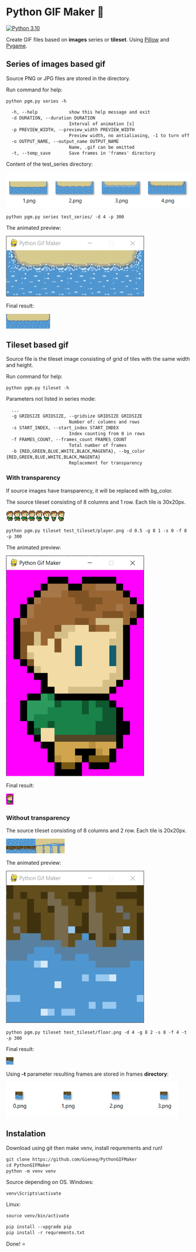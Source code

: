 # Python GIF Maker 🐍

[![Python 3.10](https://img.shields.io/badge/python-3.10-green.svg)](https://www.python.org/downloads/release/python-3100/)

Create GIF files based on **images** series or **tileset**. Using [Pillow](https://pillow.readthedocs.io/en/stable/) and [Pygame](https://www.pygame.org/).

## Series of images based gif

Source PNG or JPG files are stored in the directory.

Run command for help:

```shell
python pgm.py series -h
```

```text
  -h, --help            show this help message and exit
  -d DURATION, --duration DURATION
                        Interval of animation [s]
  -p PREVIEW_WIDTH, --preview_width PREVIEW_WIDTH
                        Preview width, no antialiasing, -1 to turn off
  -o OUTPUT_NAME, --output_name OUTPUT_NAME
                        Name, .gif can be omitted
  -t, --temp_save       Save frames in 'frames' directory
```
Content of the test_series directory:

![Source directory](img/series.png)

```shell
python pgm.py series test_series/ -d 4 -p 300
```
The animated preview:

![Animated preview](img/series_preview.png)

Final result:

![Resulting gif](img/series_out.gif)

## Tileset based gif

Source file is the tileset image consisting of grid of tiles with the same width and height.

Run command for help:

```shell
python pgm.py tileset -h
```

Parameters not listed in series mode:

```text
  ...
  -g GRIDSIZE GRIDSIZE, --gridsize GRIDSIZE GRIDSIZE
                        Number of: columns and rows
  -s START_INDEX, --start_index START_INDEX
                        Index counting from 0 in rows
  -f FRAMES_COUNT, --frames_count FRAMES_COUNT
                        Total number of frames
  -b {RED,GREEN,BLUE,WHITE,BLACK,MAGENTA}, --bg_color {RED,GREEN,BLUE,WHITE,BLACK,MAGENTA}
                        Replacement for transparency
```

### With transparency

If source images have transparency, it will be replaced with bg_color.

The source tileset consisting of 8 columns and 1 row. Each tile is 30x20px.

![Source tileset](test_tileset/player.png)

```shell
python pgm.py tileset test_tileset/player.png -d 0.5 -g 8 1 -s 0 -f 8 -p 300
```

The animated preview:

![Animated preview](img/player_preview.png)

Final result:

![With transparency final result](img/player_out.gif)

### Without transparency

The source tileset consisting of 8 columns and 2 row. Each tile is 20x20px.

![Source tileset](test_tileset/floor.png)

The animated preview:

![Animated preview](img/shore_preview.png)

```shell
python pgm.py tileset test_tileset/floor.png -d 4 -g 8 2 -s 8 -f 4 -t -p 300
```

Final result:

![Without transparency final result](img/shore_out.gif)

Using **-t** parameter resulting frames are stored in frames **directory**:

![Images stored in directory](img/shore_dir.png)

## Instalation

Download using git then make venv, install requrements and run!

```shell
git clone https://github.com/Gieneq/PythonGIFMaker
cd PythonGIFMaker
python -m venv venv
```

Source depending on OS. Windows:

```shell
venv\Scripts\activate
```

Linux:
```shell
source venv/bin/activate
```

```shell
pip install --upgrade pip
pip install -r requrements.txt
```

Done! ⭐